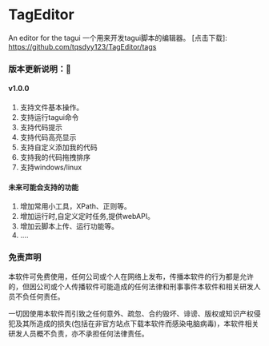 # TagEditor
An editor for the tagui
一个用来开发tagui脚本的编辑器。
[点击下载]: https://github.com/tqsdyy123/TagEditor/tags



### 版本更新说明：🌱
#### v1.0.0
1. 支持文件基本操作。
2. 支持运行tagui命令
3. 支持代码提示
4. 支持代码高亮显示
5. 支持自定义添加我的代码
6. 支持我的代码拖拽排序
7. 支持windows/linux


#### 未来可能会支持的功能
1. 增加常用小工具，XPath、正则等。
2. 增加运行时,自定义定时任务,提供webAPI。
3. 增加云脚本上传、运行功能等。
4. ....







### 免责声明
本软件可免费使用，任何公司或个人在网络上发布，传播本软件的行为都是允许的，但因公司或个人传播软件可能造成的任何法律和刑事事件本软件和相关研发人员不负任何责任。

一切因使用本软件而引致之任何意外、疏忽、合约毁坏、诽谤、版权或知识产权侵犯及其所造成的损失(包括在非官方站点下载本软件而感染电脑病毒)，本软件相关研发人员概不负责，亦不承担任何法律责任。
